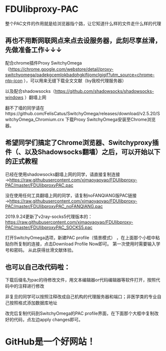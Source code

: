 # FDUlibproxy-PAC
整个PAC文件的作用就是给浏览器指个路，让它知道什么样的文件走什么样的代理

## 再也不用断网联网点来点去设服务器，此刻尽享丝滑，先做准备工作↓↓↓

配合chrome插件Proxy SwitchyOmega（https://chrome.google.com/webstore/detail/proxy-switchyomega/padekgcemlokbadohgkifijomclgjgif?utm_source=chrome-ntp-icon ），可以用来无缝下载全文文献（by我校代理服务器）

以及配合shadowsocks（https://github.com/shadowsocks/shadowsocks-windows ）翻墙上网

翻不了墙的同学请在https://github.com/FelisCatus/SwitchyOmega/releases/download/v2.5.20/SwitchyOmega_Chromium.crx 下载Proxy SwitchyOmega安装至Chrome浏览器。


## 希望同学们搞定了Chrome浏览器、Switchyproxy插件（、以及Shadowsocks翻墙）之后，可以开始以下的正式教程

已经在使用shadowsocks翻墙上网的同学，请直接复制连接→https://raw.githubusercontent.com/xjmaoyaoyao/FDUlibproxy-PAC/master/FDUlibproxyPAC.pac

没在使用任何工具翻墙上网的同学，请复制noFANQIANG版PAC链接→https://raw.githubusercontent.com/xjmaoyaoyao/FDUlibproxy-PAC/master/FDUlibproxyPAC_noFANQIANG.pac

2019.9.24更新了v2ray-socks5代理版本的：https://raw.githubusercontent.com/xjmaoyaoyao/FDUlibproxy-PAC/master/FDUlibproxyPAC_SOCKS5.pac
		
打开SwitchyOmega选项，新建PAC profile（情景模式） ，在上面那个小框中粘贴你所复制的连接，点击Download Profile Now即可。
第一次使用时需要输入学号和密码。
从此获得丝滑文献体验。


## 也可以自己改代码啦：

下载后缀名为pac的待修改文件，用文本编辑器or代码编辑器等软件打开，按照代码中的注释进行修改

非复旦的同学可以按照注释改成自己机构的代理服务器和端口；非医学类的专业自己按照格式添加数据库地址

改完后复制代码到SwitchyOmega的PAC profile界面，在下面那个大框中复制改好的代码，点左边apply changes即可。 

# GitHub是一个好网站！
